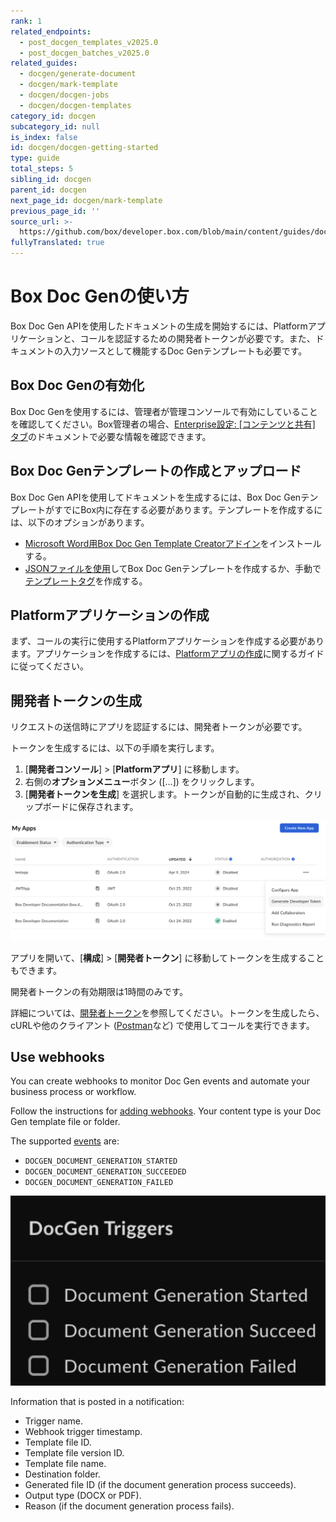```yaml
---
rank: 1
related_endpoints:
  - post_docgen_templates_v2025.0
  - post_docgen_batches_v2025.0
related_guides:
  - docgen/generate-document
  - docgen/mark-template
  - docgen/docgen-jobs
  - docgen/docgen-templates
category_id: docgen
subcategory_id: null
is_index: false
id: docgen/docgen-getting-started
type: guide
total_steps: 5
sibling_id: docgen
parent_id: docgen
next_page_id: docgen/mark-template
previous_page_id: ''
source_url: >-
  https://github.com/box/developer.box.com/blob/main/content/guides/docgen/docgen-getting-started.md
fullyTranslated: true
---
```

# Box Doc Genの使い方

Box Doc Gen APIを使用したドキュメントの生成を開始するには、Platformアプリケーションと、コールを認証するための開発者トークンが必要です。また、ドキュメントの入力ソースとして機能するDoc Genテンプレートも必要です。

## Box Doc Genの有効化

Box Doc Genを使用するには、管理者が管理コンソールで有効にしていることを確認してください。Box管理者の場合、[Enterprise設定: \[コンテンツと共有\] タブ][settings]のドキュメントで必要な情報を確認できます。

## Box Doc Genテンプレートの作成とアップロード

Box Doc Gen APIを使用してドキュメントを生成するには、Box Doc GenテンプレートがすでにBox内に存在する必要があります。テンプレートを作成するには、以下のオプションがあります。

* [Microsoft Word用Box Doc Gen Template Creatorアドイン][template-addin]をインストールする。
* [JSONファイルを使用][json-template]してBox Doc Genテンプレートを作成するか、手動で[テンプレートタグ][template-tags]を作成する。

## Platformアプリケーションの作成

まず、コールの実行に使用するPlatformアプリケーションを作成する必要があります。アプリケーションを作成するには、[Platformアプリの作成][createapps]に関するガイドに従ってください。

## 開発者トークンの生成

リクエストの送信時にアプリを認証するには、開発者トークンが必要です。

トークンを生成するには、以下の手順を実行します。

1. \[**開発者コンソール**] > \[**Platformアプリ**] に移動します。
2. 右側の**オプションメニュー**ボタン (\[…]) をクリックします。
3. \[**開発者トークンを生成**] を選択します。トークンが自動的に生成され、クリップボードに保存されます。

![トークンの生成](./images/developer-token.png)

アプリを開いて、\[**構成**] > \[**開発者トークン**] に移動してトークンを生成することもできます。

<Message type="notice">

開発者トークンの有効期限は1時間のみです。

</Message>

詳細については、[開発者トークン][token]を参照してください。トークンを生成したら、cURLや他のクライアント ([Postman][postman]など) で使用してコールを実行できます。

## Use webhooks

You can create webhooks to monitor Doc Gen events and automate your business process or workflow.

Follow the instructions for [adding webhooks][webhooks]. Your content type is your Doc Gen template file or folder.

The supported [events][events] are:

* `DOCGEN_DOCUMENT_GENERATION_STARTED`
* `DOCGEN_DOCUMENT_GENERATION_SUCCEEDED` 
* `DOCGEN_DOCUMENT_GENERATION_FAILED`

![Doc Gen event triggers](./images/docgen-triggers.png)

Information that is posted in a notification:

* Trigger name.
* Webhook trigger timestamp.
* Template file ID.
* Template file version ID.
* Template file name.
* Destination folder.
* Generated file ID (if the document generation process succeeds).
* Output type (DOCX or PDF).
* Reason (if the document generation process fails).

[token]: g://authentication/tokens/developer-tokens

[createapps]: g://applications/app-types/platform-apps

[postman]: g://tooling/postman

[settings]: https://support.box.com/hc/en-us/articles/4404822772755-Enterprise-Settings-Content-Sharing-Tab#h_01FYQGK5RW42T07GV985MQ9E9A

[template-addin]: https://support.box.com/hc/en-us/articles/36587535449747-Installing-Box-Doc-Gen-Add-in

[template-tags]: https://support.box.com/hc/en-us/articles/36151895655059-Creating-A-Box-Doc-Gen-Template-Manually

[json-template]: https://support.box.com/hc/en-us/articles/36148012877843-Creating-a-Box-Doc-Gen-Template-using-JSON-data

[webhooks]: g://webhooks/v2/create-v2/

[events]: g://webhooks/triggers
